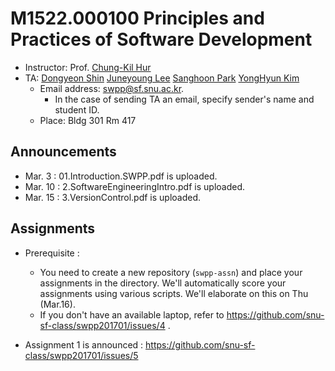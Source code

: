 # M1522.000100 Principles and Practices of Software Development

- Instructor: Prof. [Chung-Kil Hur](http://sf.snu.ac.kr/gil.hur)
- TA: [Dongyeon Shin](http://sf.snu.ac.kr/yonghyun-kim/) [Juneyoung Lee](http://sf.snu.ac.kr/juneyoung.lee) [Sanghoon Park](http://sf.snu.ac.kr/sanghoon.park/) [YongHyun Kim](http://sf.snu.ac.kr/yonghyun-kim/)
    + Email address: [swpp@sf.snu.ac.kr](mailto:swpp@sf.snu.ac.kr).
        * In the case of sending TA an email, specify sender's name and student ID.
    + Place: Bldg 301 Rm 417

## Announcements

- Mar. 3 : 01.Introduction.SWPP.pdf is uploaded.
- Mar. 10 : 2.SoftwareEngineeringIntro.pdf is uploaded.
- Mar. 15 : 3.VersionControl.pdf is uploaded.

## Assignments

- Prerequisite : 
    + You need to create a new repository (`swpp-assn`) and place your assignments in the directory. We'll automatically score your assignments using various scripts. We'll elaborate on this on Thu (Mar.16).
    + If you don't have an available laptop, refer to https://github.com/snu-sf-class/swpp201701/issues/4 .

- Assignment 1 is announced : https://github.com/snu-sf-class/swpp201701/issues/5
